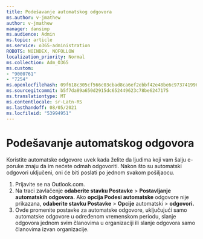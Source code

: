 ```yaml
---
title: Podešavanje automatskog odgovora
ms.author: v-jmathew
author: v-jmathew
manager: dansimp
ms.audience: Admin
ms.topic: article
ms.service: o365-administration
ROBOTS: NOINDEX, NOFOLLOW
localization_priority: Normal
ms.collection: Adm_O365
ms.custom:
- "9000761"
- "7254"
ms.openlocfilehash: 09f618c305cf566c03cbad8ca6ef2ebbf42e48be6c97374199654005698053df
ms.sourcegitcommit: b5f7da89a650d2915dc652449623c78be6247175
ms.translationtype: MT
ms.contentlocale: sr-Latn-RS
ms.lasthandoff: 08/05/2021
ms.locfileid: "53994951"
---
```

# <a name="set-up-an-automatic-reply"></a>Podešavanje automatskog odgovora

Koristite automatske odgovore uvek kada želite da ljudima koji vam šalju e-poruke znaju da im nećete odmah odgovoriti. Nakon što su automatski odgovori uključeni, oni će biti poslati po jednom svakom pošiljaocu.

1. Prijavite se na Outlook.com.
2. Na traci zavlačenje **odaberite stavku Postavke**  >  **Postavljanje automatskih odgovora.** Ako **opcija Podesi automatske** odgovore nije prikazana, **odaberite stavku Postavke**  >  **Opcije** automatski  >  **odgovori.**
3. Ovde promenite postavke za automatske odgovore, uključujući samo automatske odgovore u određenom vremenskom periodu, slanje odgovora jednom svim članovima u organizaciji ili slanje odgovora samo članovima izvan organizacije.
